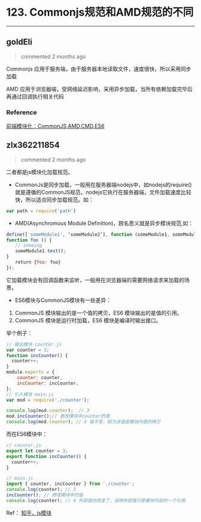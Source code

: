
 # 123. Commonjs规范和AMD规范的不同 
  
 ***
## goldEli 
 > commented 2 months ago 

Commonjs 应用于服务端，由于服务器本地读取文件，速度很快，所以采用同步加载

AMD 应用于浏览器端，受网络延迟影响，采用异步加载，当所有依赖加载完毕后再通过回调执行相关代码

### Reference

[前端模块化：CommonJS,AMD,CMD,ES6](https://juejin.im/post/5aaa37c8f265da23945f365c)
## zlx362211854 
 > commented 2 months ago 

二者都是js模块化加载规范。
* CommonJs是同步加载，一般用在服务器端nodejs中，如nodejs的require()就是遵循的CommonJS规范，nodejs它执行在服务器端，文件加载速度比较快，所以适合同步加载规范。如：

```js
var path = require('path')

```
* AMD(Asynchromous Module Definition)，顾名思义就是异步模块规范,如：

```js
define(['someModule1', ‘someModule2’], function (someModule1, someModule2) {
function foo () {
　　// someing
　　someModule1.test();
}
　　return {foo: foo}
});

```
它加载模块会有回调函数来监听，一般用在浏览器端的需要网络请求来加载的场景。
* ES6模块与CommonJS模块有一些差异：
1. CommonJS 模块输出的是一个值的拷贝，ES6 模块输出的是值的引用。
2. CommonJS 模块是运行时加载，ES6 模块是编译时输出接口。

举个例子：

```js
// 输出模块 counter.js
var counter = 3;
function incCounter() {
  counter++;
}
module.exports = {
    counter: counter,
    incCounter: incCounter,
};
// 引入模块 main.js
var mod = require('./counter');

console.log(mod.counter);  // 3
mod.incCounter();// 更改模块中counter的值
console.log(mod.counter); // 3 值不变，因为该值是模块内值的拷贝


```
而在ES6模块中：

```js
// counter.js
export let counter = 3;
export function incCounter() {
  counter++;
}

// main.js
import { counter, incCounter } from './counter';
console.log(counter); // 3
incCounter(); // 修改模块中的值
console.log(counter); // 4 外部值也改变了，说明外部值只是模块内部的一个引用

```
Ref：
[知乎，js模块](https://zhuanlan.zhihu.com/p/49522035)